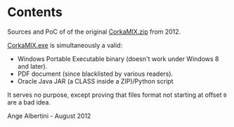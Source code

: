 # Contents

Sources and PoC of of the original [CorkaMIX.zip](https://www.virustotal.com/#/file/1fc14ab461828afd34f92c69e34dd05270c73b744de09ea97170c07616a78384/detection) from 2012.

[CorkaMIX.exe](https://www.virustotal.com/#/file/2a9c7a16cdb3c3f2285afaf61072dd5e7cc022e97f351cad6234a13e5216f389/details) is simultaneously a valid:
- Windows Portable Executable binary (doesn't work under Windows 8 and later).
- PDF document (since blacklisted by various readers).
- Oracle Java JAR (a CLASS inside a ZIP)/Python script

It serves no purpose, except proving that files format not starting at offset `0` are a bad idea.

Ange Albertini - August 2012